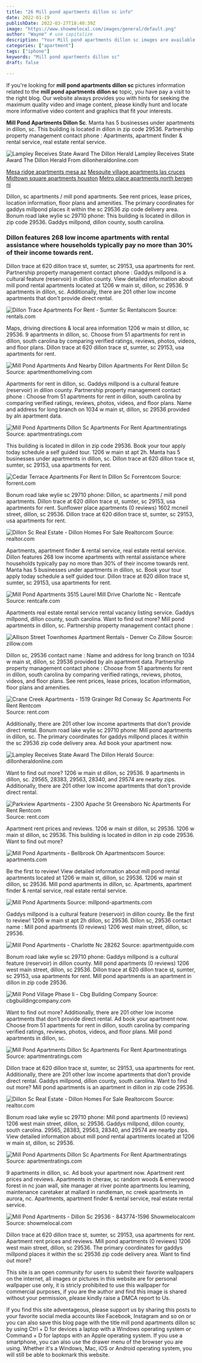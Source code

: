 ```yaml
---
title: "26 Mill pond apartments dillon sc info"
date: 2022-01-19
publishDate: 2022-03-27T18:40:39Z
image: "https://www.showmelocal.com/images/general/default.png"
author: "Wayne" # use capitalize
description: "Your Mill pond apartments dillon sc images are available. Mill pond apartments dillon sc are a topic that is being searched for and liked by netizens now. You can Find and Download the Mill pond apartments dillon sc files here. Download all free vectors."
categories: ["apartment"]
tags: ["iphone"]
keywords: "Mill pond apartments dillon sc"
draft: false

---
```


If you're looking for **mill pond apartments dillon sc** pictures information related to the **mill pond apartments dillon sc** topic, you have pay a visit to the right  blog.  Our website always  provides you with  hints  for seeking  the maximum  quality video and image  content, please kindly hunt and locate more informative video content and graphics  that fit your interests.

**Mill Pond Apartments Dillon Sc**. Manta has 5 businesses under apartments in dillon, sc. This building is located in dillon in zip code 29536. Partnership property management contact phone : Apartments, apartment finder &amp; rental service, real estate rental service.

![Lampley Receives State Award The Dillon Herald](https://www.dillonheraldonline.com/wp-content/uploads/2019/05/20190429_132548_cropped.jpg "Lampley Receives State Award The Dillon Herald")
Lampley Receives State Award The Dillon Herald From dillonheraldonline.com

[Mesa ridge apartments mesa az](/mesa-ridge-apartments-mesa-az/)
[Mesquite village apartments las cruces](/mesquite-village-apartments-las-cruces/)
[Midtown square apartments houston](/midtown-square-apartments-houston/)
[Metro place apartments north bergen nj](/metro-place-apartments-north-bergen-nj/)

Dillon, sc apartments / mill pond apartments. See rent prices, lease prices, location information, floor plans and amenities. The primary coordinates for gaddys millpond places it within the sc 29536 zip code delivery area. Bonum road lake wylie sc 29710 phone: This building is located in dillon in zip code 29536. Gaddys millpond, dillon county, south carolina.

### Dillon features 268 low income apartments with rental assistance where households typically pay no more than 30% of their income towards rent.

Dillon trace at 620 dillon trace st, sumter, sc 29153, usa apartments for rent. Partnership property management contact phone : Gaddys millpond is a cultural feature (reservoir) in dillon county. View detailed information about mill pond rental apartments located at 1206 w main st, dillon, sc 29536. 9 apartments in dillon, sc. Additionally, there are 201 other low income apartments that don&#039;t provide direct rental.


![Dillon Trace Apartments For Rent - Sumter Sc Rentalscom](https://rentpath-res.cloudinary.com/w_400,h_250,t_rp,cs_tinysrgb,fl_force_strip,c_fill,q_auto:low,dpr_1.0/e_unsharp_mask:50/37dcf4c0b9e24ab467d07d3e4521b4d3 "Dillon Trace Apartments For Rent - Sumter Sc Rentalscom")
Source: rentals.com

Maps, driving directions &amp; local area information 1206 w main st dillon, sc 29536. 9 apartments in dillon, sc. Choose from 51 apartments for rent in dillon, south carolina by comparing verified ratings, reviews, photos, videos, and floor plans. Dillon trace at 620 dillon trace st, sumter, sc 29153, usa apartments for rent.

![Mill Pond Apartments And Nearby Dillon Apartments For Rent Dillon Sc](https://images1.apartmenthomeliving.com/m2/UTV3-O2v4tJyTtOGUMXYEw_mlayD-JmnujX4OkWMLMU/H270W360/map.jpg "Mill Pond Apartments And Nearby Dillon Apartments For Rent Dillon Sc")
Source: apartmenthomeliving.com

Apartments for rent in dillon, sc. Gaddys millpond is a cultural feature (reservoir) in dillon county. Partnership property management contact phone : Choose from 51 apartments for rent in dillon, south carolina by comparing verified ratings, reviews, photos, videos, and floor plans. Name and address for long branch on 1034 w main st, dillon, sc 29536 provided by aln apartment data.

![Mill Pond Apartments Dillon Sc Apartments For Rent Apartmentratings](https://maps.internetbrands.com/world_tiles/16/18317/26085.png "Mill Pond Apartments Dillon Sc Apartments For Rent Apartmentratings")
Source: apartmentratings.com

This building is located in dillon in zip code 29536. Book your tour apply today schedule a self guided tour. 1206 w main st apt 2h. Manta has 5 businesses under apartments in dillon, sc. Dillon trace at 620 dillon trace st, sumter, sc 29153, usa apartments for rent.

![Cedar Terrace Apartments For Rent In Dillon Sc Forrentcom](https://images1.forrent.com/i2/8JnaohwgLkrtoXULkyppDZY8jGFZ-FeUz8_rmHLfylg/112/image.jpg "Cedar Terrace Apartments For Rent In Dillon Sc Forrentcom")
Source: forrent.com

Bonum road lake wylie sc 29710 phone: Dillon, sc apartments / mill pond apartments. Dillon trace at 620 dillon trace st, sumter, sc 29153, usa apartments for rent. Sunflower place apartments (0 reviews) 1602 mcneil street, dillon, sc 29536. Dillon trace at 620 dillon trace st, sumter, sc 29153, usa apartments for rent.

![Dillon Sc Real Estate - Dillon Homes For Sale Realtorcom](https://ap.rdcpix.com/135fa48bdf232d935272c8c9c2c30ec9l-m12411729od-w480_h360.jpg "Dillon Sc Real Estate - Dillon Homes For Sale Realtorcom")
Source: realtor.com

Apartments, apartment finder &amp; rental service, real estate rental service. Dillon features 268 low income apartments with rental assistance where households typically pay no more than 30% of their income towards rent. Manta has 5 businesses under apartments in dillon, sc. Book your tour apply today schedule a self guided tour. Dillon trace at 620 dillon trace st, sumter, sc 29153, usa apartments for rent.

![Mill Pond Apartments 3515 Laurel Mill Drive Charlotte Nc - Rentcafe](https://cdngeneral.rentcafe.com/dmslivecafe/3/165037/3_165037_1036941.jpg?width=350&amp;mode=pad&amp;bgcolor=333333&amp;quality=80 "Mill Pond Apartments 3515 Laurel Mill Drive Charlotte Nc - Rentcafe")
Source: rentcafe.com

Apartments real estate rental service rental vacancy listing service. Gaddys millpond, dillon county, south carolina. Want to find out more? Mill pond apartments in dillon, sc. Partnership property management contact phone :

![Allison Street Townhomes Apartment Rentals - Denver Co Zillow](https://photos.zillowstatic.com/fp/2b852546a45ea150897d71b41c8ba0da-p_d.jpg "Allison Street Townhomes Apartment Rentals - Denver Co Zillow")
Source: zillow.com

Dillon sc, 29536 contact name : Name and address for long branch on 1034 w main st, dillon, sc 29536 provided by aln apartment data. Partnership property management contact phone : Choose from 51 apartments for rent in dillon, south carolina by comparing verified ratings, reviews, photos, videos, and floor plans. See rent prices, lease prices, location information, floor plans and amenities.

![Crane Creek Apartments - 1519 Grainger Rd Conway Sc Apartments For Rent Rentcom](https://rentpath-res.cloudinary.com/$img_current/t_3x2_jpg_xl/t_unpaid/02808ed684bf2b38df31b7fff841aac1 "Crane Creek Apartments - 1519 Grainger Rd Conway Sc Apartments For Rent Rentcom")
Source: rent.com

Additionally, there are 201 other low income apartments that don&#039;t provide direct rental. Bonum road lake wylie sc 29710 phone: Mill pond apartments in dillon, sc. The primary coordinates for gaddys millpond places it within the sc 29536 zip code delivery area. Ad book your apartment now.

![Lampley Receives State Award The Dillon Herald](https://www.dillonheraldonline.com/wp-content/uploads/2019/05/20190429_132548_cropped.jpg "Lampley Receives State Award The Dillon Herald")
Source: dillonheraldonline.com

Want to find out more? 1206 w main st dillon, sc 29536. 9 apartments in dillon, sc. 29565, 28383, 29563, 28340, and 29574 are nearby zips. Additionally, there are 201 other low income apartments that don&#039;t provide direct rental.

![Parkview Apartments - 2300 Apache St Greensboro Nc Apartments For Rent Rentcom](https://rentpath-res.cloudinary.com/$img_current/t_3x2_jpg_xl/t_unpaid/ebf3ee63b36cd4fbcbd42a2a53febefa "Parkview Apartments - 2300 Apache St Greensboro Nc Apartments For Rent Rentcom")
Source: rent.com

Apartment rent prices and reviews. 1206 w main st dillon, sc 29536. 1206 w main st dillon, sc 29536. This building is located in dillon in zip code 29536. Want to find out more?

![Mill Pond Apartments - Bellbrook Oh Apartmentscom](https://images1.apartments.com/i2/18XJrALdCzb-QIEa-L2qlQvkQMwh2q8uaxH8qsATAHk/117/mill-pond-apartments-bellbrook-oh-cambridge-i---1-bed-1-bath-lower-floor-a.jpg?p=1 "Mill Pond Apartments - Bellbrook Oh Apartmentscom")
Source: apartments.com

Be the first to review! View detailed information about mill pond rental apartments located at 1206 w main st, dillon, sc 29536. 1206 w main st dillon, sc 29536. Mill pond apartments in dillon, sc. Apartments, apartment finder &amp; rental service, real estate rental service.

![Mill Pond Apartments](https://resource.rentcafe.com/image/upload/x_0,y_78,w_1280,h_816,c_crop/q_auto,f_auto,c_lfill,w_576,h_400,g_auto/s3/3/165037/3_165037_1036864.jpg "Mill Pond Apartments")
Source: millpond-apartments.com

Gaddys millpond is a cultural feature (reservoir) in dillon county. Be the first to review! 1206 w main st apt 2h dillon, sc 29536. Dillon sc, 29536 contact name : Mill pond apartments (0 reviews) 1206 west main street, dillon, sc 29536.

![Mill Pond Apartments - Charlotte Nc 28262](https://rentpath-res.cloudinary.com/$img_current/t_3x2_webp_xl/t_unpaid/40988da109fd1ced23158c884faf2ae8 "Mill Pond Apartments - Charlotte Nc 28262")
Source: apartmentguide.com

Bonum road lake wylie sc 29710 phone: Gaddys millpond is a cultural feature (reservoir) in dillon county. Mill pond apartments (0 reviews) 1206 west main street, dillon, sc 29536. Dillon trace at 620 dillon trace st, sumter, sc 29153, usa apartments for rent. Mill pond apartments is an apartment in dillon in zip code 29536.

![Mill Pond Village Phase Ii - Cbg Building Company](https://data.openasset.com/0be28c9b/308a024d75939ba68b46365dc96f1665/21762299_N4_jpg/21762299_N4_webview.jpg "Mill Pond Village Phase Ii - Cbg Building Company")
Source: cbgbuildingcompany.com

Want to find out more? Additionally, there are 201 other low income apartments that don&#039;t provide direct rental. Ad book your apartment now. Choose from 51 apartments for rent in dillon, south carolina by comparing verified ratings, reviews, photos, videos, and floor plans. Mill pond apartments in dillon, sc.

![Mill Pond Apartments Dillon Sc Apartments For Rent Apartmentratings](https://maps.internetbrands.com/world_tiles/16/18316/26084.png "Mill Pond Apartments Dillon Sc Apartments For Rent Apartmentratings")
Source: apartmentratings.com

Dillon trace at 620 dillon trace st, sumter, sc 29153, usa apartments for rent. Additionally, there are 201 other low income apartments that don&#039;t provide direct rental. Gaddys millpond, dillon county, south carolina. Want to find out more? Mill pond apartments is an apartment in dillon in zip code 29536.

![Dillon Sc Real Estate - Dillon Homes For Sale Realtorcom](https://ap.rdcpix.com/390fd84f76b6ff365059bc3bf2ae3ed4l-m3527418871od-w480_h360.jpg "Dillon Sc Real Estate - Dillon Homes For Sale Realtorcom")
Source: realtor.com

Bonum road lake wylie sc 29710 phone: Mill pond apartments (0 reviews) 1206 west main street, dillon, sc 29536. Gaddys millpond, dillon county, south carolina. 29565, 28383, 29563, 28340, and 29574 are nearby zips. View detailed information about mill pond rental apartments located at 1206 w main st, dillon, sc 29536.

![Mill Pond Apartments Dillon Sc Apartments For Rent Apartmentratings](https://maps.internetbrands.com/world_tiles/16/18316/26085.png "Mill Pond Apartments Dillon Sc Apartments For Rent Apartmentratings")
Source: apartmentratings.com

9 apartments in dillon, sc. Ad book your apartment now. Apartment rent prices and reviews. Apartments in cheraw, sc random woods &amp; emerywood forest in nc joan wall, site manager at river pointe apartments lou leaming, maintenance caretaker at mallard in randleman, nc creek apartments in aurora, nc. Apartments, apartment finder &amp; rental service, real estate rental service.

![Mill Pond Apartments - Dillon Sc 29536 - 843774-1596 Showmelocalcom](https://www.showmelocal.com/images/general/default.png "Mill Pond Apartments - Dillon Sc 29536 - 843774-1596 Showmelocalcom")
Source: showmelocal.com

Dillon trace at 620 dillon trace st, sumter, sc 29153, usa apartments for rent. Apartment rent prices and reviews. Mill pond apartments (0 reviews) 1206 west main street, dillon, sc 29536. The primary coordinates for gaddys millpond places it within the sc 29536 zip code delivery area. Want to find out more?

This site is an open community for users to submit their favorite wallpapers on the internet, all images or pictures in this website are for personal wallpaper use only, it is stricly prohibited to use this wallpaper for commercial purposes, if you are the author and find this image is shared without your permission, please kindly raise a DMCA report to Us.

If you find this site adventageous, please support us by sharing this posts to your favorite social media accounts like Facebook, Instagram and so on or you can also save this blog page with the title mill pond apartments dillon sc by using Ctrl + D for devices a laptop with a Windows operating system or Command + D for laptops with an Apple operating system. If you use a smartphone, you can also use the drawer menu of the browser you are using. Whether it's a Windows, Mac, iOS or Android operating system, you will still be able to bookmark this website.
